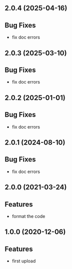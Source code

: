 ## 2.0.4 (2025-04-16)

## Bug Fixes

- fix doc errors

## 2.0.3 (2025-03-10)

## Bug Fixes

- fix doc errors

## 2.0.2 (2025-01-01)

## Bug Fixes

- fix doc errors

## 2.0.1 (2024-08-10)

## Bug Fixes

- fix doc errors

## 2.0.0 (2021-03-24)

## Features

- format the code

## 1.0.0 (2020-12-06)

## Features

- first upload